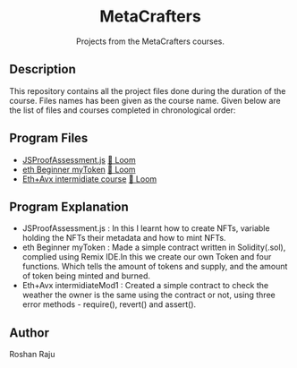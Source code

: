 <div align= "center">
<h1>MetaCrafters</h1>
Projects from the MetaCrafters courses.
</div>

## Description 
This repository contains all the project files done during the duration of the course. Files names has been given as the course name. Given below are the list of files and courses completed in chronological order:

## Program Files
* [JSProofAssessment.js](https://github.com/EmperorGrim/MetaCrafters/blob/main/JSProofAssement.js) [🔗 Loom](https://www.loom.com/share/3d305a7f861246229431b0c15f35f08a?sid=199e0beb-4b28-453b-9c2c-85a47f6264f6)
* [eth Beginner myToken](https://github.com/EmperorGrim/MetaCrafters/blob/main/myToken.sol) [🔗 Loom](https://www.loom.com/share/3d305a7f861246229431b0c15f35f08a?sid=57e0bb6c-1a33-4e06-96fb-03130f40c689)
* [Eth+Avx intermidiate course](https://github.com/EmperorGrim/MetaCrafters/tree/main/Eth%2BAvx%20intermidiate%20course) [🔗 Loom](https://www.loom.com/share/ad724c57f3a04d928d5464251a8f3974?sid=b893a335-e9de-4102-ba18-189088a6092d)

## Program Explanation
* JSProofAssessment.js : In this I learnt how to create NFTs, variable holding the NFTs their metadata and how to mint NFTs.
* eth Beginner myToken : Made a simple contract written in Solidity(.sol), complied using Remix IDE.In this we create our own Token and four functions. Which tells the amount of tokens and supply, and the amount of token being minted and burned.
* Eth+Avx intermidiateMod1 : Created a simple contract to check the weather the owner is the same using the contract or not, using three error methods - require(), revert() and assert().

## Author 
Roshan Raju
